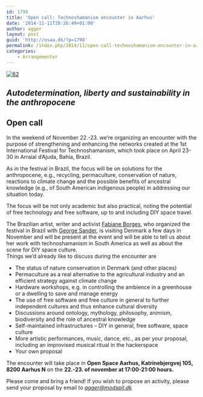 ```yaml
---
id: 1798
title: 'Open call: Technoshamanism encounter in Aarhus'
date: '2014-11-11T20:26:49+01:00'
author: agger
layout: post
guid: 'http://osaa.dk/?p=1798'
permalink: /index.php/2014/11/open-call-technoshamanism-encounter-in-aarhus/
categories:
    - Arrangementer
---
```


[![](https://www.osaa.dk//wp-uploads/2014/11/62.jpg "62")](https://www.osaa.dk//wp-uploads/2014/11/62.jpg)

## *Autodetermination, liberty and sustainability in the anthropocene*

## Open call

In the weekend of November 22.-23. we’re organizing an encounter with the purpose of strengthening and enhancing the networks created at the 1st International Festival for Technoshamanism, which took place on April 23-30 in Arraial d’Ajuda, Bahia, Brazil.

As in the festival in Brazil, the focus will be on solutions for the anthropocene, e.g., recycling, permaculture, conservation of nature, reactions to climate change and the possible benefits of ancestral knowledge (e.g., of South American indigenous people) in addressing our situation today.

The focus will be not only academic but also practical, noting the potential of free technology and free software, up to and including DIY space travel.

The Brazilian artist, writer and activist [Fabiane Borges](http://catahistorias.wordpress.com/), who organized the festival in Brazil with [George Sander](http://saltonovazio.wordpress.com/), is visiting Denmark a few days in November and will be present at the event and will be able to tell us about her work with technoshamanism in South America as well as about the scene for DIY space culture.  
Things we’d already like to discuss during the encounter are

- The status of nature conservation in Denmark (and other places)
- Permaculture as a real alternative to the agricultural industry and an efficient strategy against climate change
- Hardware workshops, e.g. in controlling the ambience in a greenhouse or a dwelling to save and manage energy
- The use of free software and free culture in general to further independent cultures and thus enhance cultural diversity
- Discussions around ontology, mythology, philosophy, animism, biodiversity and the role of ancestral knowledge
- Self-maintained infrastructures – DIY in general, free software, space culture
- More artistic performances, music, dance, etc., as per your proposal, including an improvised musical ritual in the hackerspace
- Your own proposal

The encounter will take place in **Open Space Aarhus, Katrinebjergvej 105, 8200 Aarhus N** on the **22.-23. of november at 17:00-21:00 hours.**

Please come and bring a friend! If you wish to propose an activity, please send your proposal by email to *<agger@modspil.dk>*